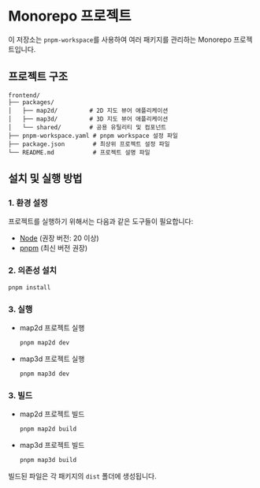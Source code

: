 # Monorepo 프로젝트

이 저장소는 `pnpm-workspace`를 사용하여 여러 패키지를 관리하는 Monorepo 프로젝트입니다.

## 프로젝트 구조

```
frontend/
├── packages/
│   ├── map2d/         # 2D 지도 뷰어 애플리케이션
│   ├── map3d/         # 3D 지도 뷰어 애플리케이션
│   └── shared/        # 공용 유틸리티 및 컴포넌트
├── pnpm-workspace.yaml # pnpm workspace 설정 파일
├── package.json        # 최상위 프로젝트 설정 파일
└── README.md           # 프로젝트 설명 파일
```

## 설치 및 실행 방법

### 1. 환경 설정

프로젝트를 실행하기 위해서는 다음과 같은 도구들이 필요합니다:

- [Node](https://nodejs.org/) (권장 버전: 20 이상)
- [pnpm](https://pnpm.io/) (최신 버전 권장)

### 2. 의존성 설치

```bash
pnpm install
```

### 3. 실행

* map2d 프로젝트 실행
    ```bash
    pnpm map2d dev
    ```
* map3d 프로젝트 실행
    ```bash
    pnpm map3d dev
    ```

### 3. 빌드

* map2d 프로젝트 빌드
    ```bash
    pnpm map2d build
    ```
* map3d 프로젝트 빌드
    ```bash
    pnpm map3d build
    ```

빌드된 파일은 각 패키지의 `dist` 폴더에 생성됩니다.
